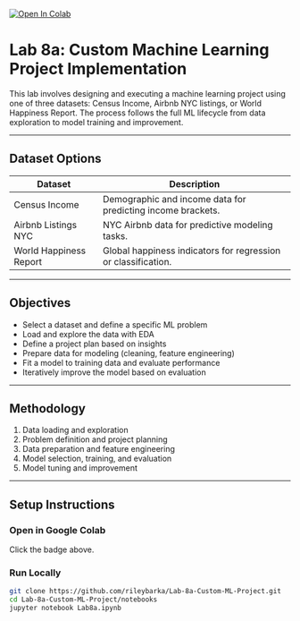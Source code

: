 [![Open In Colab](https://colab.research.google.com/assets/colab-badge.svg)](https://colab.research.google.com/github/rileybarka/Lab-8a-Custom-ML-Project/blob/main/notebooks/Lab8a.ipynb)

# Lab 8a: Custom Machine Learning Project Implementation

This lab involves designing and executing a machine learning project using one of three datasets: Census Income, Airbnb NYC listings, or World Happiness Report. The process follows the full ML lifecycle from data exploration to model training and improvement.

---

## Dataset Options

| Dataset                  | Description                                                  |
|--------------------------|--------------------------------------------------------------|
| Census Income            | Demographic and income data for predicting income brackets. |
| Airbnb Listings NYC      | NYC Airbnb data for predictive modeling tasks.              |
| World Happiness Report   | Global happiness indicators for regression or classification.|

---

## Objectives

- Select a dataset and define a specific ML problem  
- Load and explore the data with EDA  
- Define a project plan based on insights  
- Prepare data for modeling (cleaning, feature engineering)  
- Fit a model to training data and evaluate performance  
- Iteratively improve the model based on evaluation  

---

## Methodology

1. Data loading and exploration  
2. Problem definition and project planning  
3. Data preparation and feature engineering  
4. Model selection, training, and evaluation  
5. Model tuning and improvement  

---

## Setup Instructions

### Open in Google Colab  
Click the badge above.

### Run Locally

```bash
git clone https://github.com/rileybarka/Lab-8a-Custom-ML-Project.git
cd Lab-8a-Custom-ML-Project/notebooks
jupyter notebook Lab8a.ipynb
